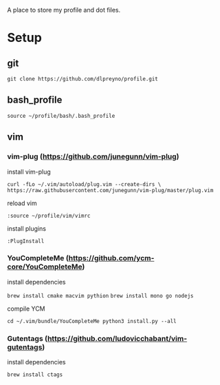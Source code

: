 A place to store my profile and dot files.

# Setup
## git

``git clone https://github.com/dlpreyno/profile.git``

## bash_profile

``source ~/profile/bash/.bash_profile``

## vim

### vim-plug (https://github.com/junegunn/vim-plug)

install vim-plug

``
curl -fLo ~/.vim/autoload/plug.vim --create-dirs \
  https://raw.githubusercontent.com/junegunn/vim-plug/master/plug.vim
``

reload vim

``:source ~/profile/vim/vimrc``

install plugins

``:PlugInstall``

### YouCompleteMe (https://github.com/ycm-core/YouCompleteMe)

install dependencies

``brew install cmake macvim pythion``
``brew install mono go nodejs``

compile YCM

``
cd ~/.vim/bundle/YouCompleteMe
python3 install.py --all
``

### Gutentags (https://github.com/ludovicchabant/vim-gutentags)

install dependencies

``brew install ctags``
